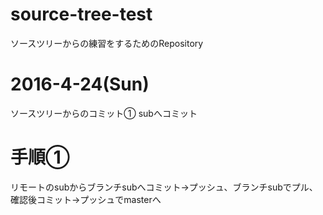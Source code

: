# source-tree-test
ソースツリーからの練習をするためのRepository

# 2016-4-24(Sun)
ソースツリーからのコミット①
subへコミット

# 手順①
リモートのsubからブランチsubへコミット→プッシュ、ブランチsubでプル、確認後コミット→プッシュでmasterへ